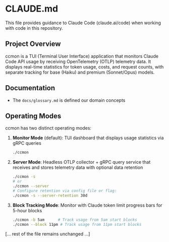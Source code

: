 # CLAUDE.md

This file provides guidance to Claude Code (claude.ai/code) when working with code in this repository.

## Project Overview

ccmon is a TUI (Terminal User Interface) application that monitors Claude Code API usage by receiving OpenTelemetry (OTLP) telemetry data. It displays real-time statistics for token usage, costs, and request counts, with separate tracking for base (Haiku) and premium (Sonnet/Opus) models.

## Documentation

- The `docs/glossary.md` is defined our domain concepts

## Operating Modes

ccmon has two distinct operating modes:

1. **Monitor Mode** (default): TUI dashboard that displays usage statistics via gRPC queries
   ```bash
   ./ccmon
   ```

2. **Server Mode**: Headless OTLP collector + gRPC query service that receives and stores telemetry data with optional data retention
   ```bash
   ./ccmon -s
   # or
   ./ccmon --server
   # Configure retention via config file or flag:
   ./ccmon -s --server-retention 30d
   ```

3. **Block Tracking Mode**: Monitor with Claude token limit progress bars for 5-hour blocks
   ```bash
   ./ccmon -b 5am      # Track usage from 5am start blocks
   ./ccmon --block 11pm # Track usage from 11pm start blocks
   ```

[... rest of the file remains unchanged ...]